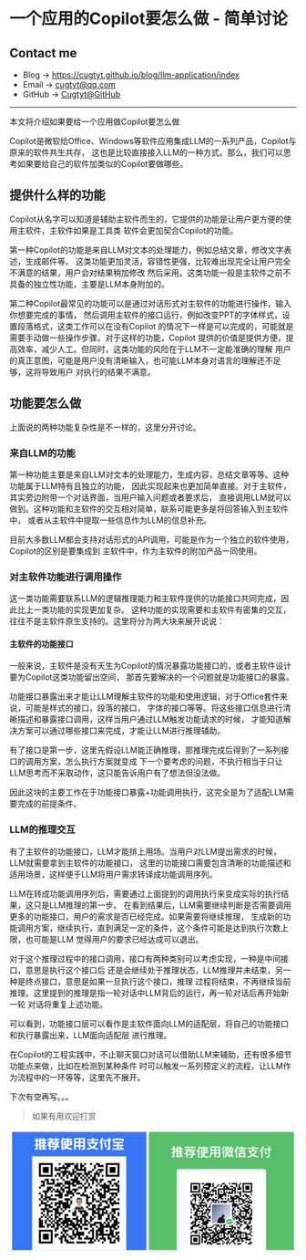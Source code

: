 # 一个应用的Copilot要怎么做 - 简单讨论

## Contact me

* Blog -> <https://cugtyt.github.io/blog/llm-application/index>
* Email -> <cugtyt@qq.com>
* GitHub -> [Cugtyt@GitHub](https://github.com/Cugtyt)

---

本文将介绍如果要给一个应用做Copilot要怎么做

Copilot是微软给Office、Windows等软件应用集成LLM的一系列产品，Copilot与原来的软件共生共存，
这也是比较直接接入LLM的一种方式。那么，我们可以思考如果要给自己的软件加类似的Copilot要做哪些。

## 提供什么样的功能

Copilot从名字可以知道是辅助主软件而生的，它提供的功能是让用户更方便的使用主软件，主软件如果是工具类
软件会更加契合Copilot的功能。

第一种Copilot的功能是来自LLM对文本的处理能力，例如总结文章，修改文字表述，生成邮件等。
这类功能更加灵活，容错性更强，比较难出现完全让用户完全不满意的结果，用户会对结果稍加修改
然后采用。这类功能一般是主软件之前不具备的独立性功能，主要是LLM本身附加的。

第二种Copilot最常见的功能可以是通过对话形式对主软件的功能进行操作，输入你想要完成的事情，
然后调用主软件的接口运行，例如改变PPT的字体样式，设置段落格式，这类工作可以在没有Copilot
的情况下一样是可以完成的，可能就是需要手动做一些操作步骤。对于这样的功能，Copilot
提供的价值是提供方便，提高效率，减少人工。但同时，这类功能的风险在于LLM不一定能准确的理解
用户的真正意图，可能是用户没有清晰输入，也可能LLM本身对语言的理解还不足够，这将导致用户
对执行的结果不满意。

## 功能要怎么做

上面说的两种功能复杂性是不一样的，这里分开讨论。

### 来自LLM的功能

第一种功能主要是来自LLM对文本的处理能力，生成内容，总结文章等等。这种功能属于LLM特有且独立的功能，
因此实现起来也更加简单直接。对于主软件，其实旁边附带一个对话界面，当用户输入问题或者要求后，
直接调用LLM就可以做到。这种功能和主软件的交互相对简单，联系可能更多是将回答输入到主软件中，
或者从主软件中提取一些信息作为LLM的信息补充。

目前大多数LLM都会支持对话形式的API调用，可能是作为一个独立的软件使用，Copilot的区别是要集成到
主软件中，作为主软件的附加产品一同使用。

### 对主软件功能进行调用操作

这一类功能需要联系LLM的逻辑推理能力和主软件提供的功能接口共同完成，因此比上一类功能的实现更加复杂。
这种功能的实现需要和主软件有密集的交互，往往不是主软件原生支持的。这里将分为两大块来展开说说：

#### 主软件的功能接口

一般来说，主软件是没有天生为Copilot的情况暴露功能接口的，或者主软件设计要为Copilot这类功能留出空间，
那首先要解决的一个问题就是功能接口的暴露。

功能接口暴露出来才能让LLM理解主软件的功能和使用逻辑，对于Office套件来说，可能是样式的接口，段落的接口，
字体的接口等等。将这些接口信息进行清晰描述和暴露接口调用，这样当用户通过LLM触发功能请求的时候，
才能知道解决方案可以通过哪些接口来完成，才能让LLM进行推理辅助。

有了接口是第一步，这里先假设LLM能正确推理，那推理完成后得到了一系列接口的调用方案，怎么执行方案就变成
下一个要考虑的问题，不执行相当于只让LLM思考而不采取动作，这只能告诉用户有了想法但没法做。

因此这块的主要工作在于功能接口暴露+功能调用执行，这完全是为了适配LLM需要完成的前提条件。

### LLM的推理交互

有了主软件的功能接口，LLM才能排上用场。当用户对LLM提出需求的时候，LLM就需要拿到主软件的功能接口，
这里的功能接口需要包含清晰的功能描述和适用场景，这样便于LLM将用户需求转译成功能调用序列。

LLM在转成功能调用序列后，需要通过上面提到的调用执行来变成实际的执行结果，这只是LLM推理的第一步。
在看到结果后，LLM需要继续判断是否需要调用更多的功能接口，用户的需求是否已经完成。如果需要将继续推理，
生成新的功能调用方案，继续执行，直到满足一定的条件，这个条件可能是达到执行次数上限，也可能是LLM
觉得用户的要求已经达成可以退出。

对于这个推理过程中的接口调用，接口有两种类别可以考虑实现，一种是中间接口，意思是执行这个接口后
还是会继续处于推理状态，LLM推理并未结束，另一种是终点接口，意思是如果一旦执行这个接口，推理
过程将结束，不再继续当前推理。这里提到的推理是指一轮对话中LLM背后的运行，再一轮对话后再开始新一轮
对话将重复上述功能。

可以看到，功能接口层可以看作是主软件面向LLM的适配层，将自己的功能接口和执行暴露出来，LLM面向适配层
进行推理。

在Copilot的工程实践中，不止聊天窗口对话可以借助LLM来辅助，还有很多细节功能点来做，比如在检测到某种条件
时可以触发一系列预定义的流程，让LLM作为流程中的一环等等，这里先不展开。

下次有空再写。。。


> 如果有用欢迎打赏

![](../buymeacoffee.jpg)